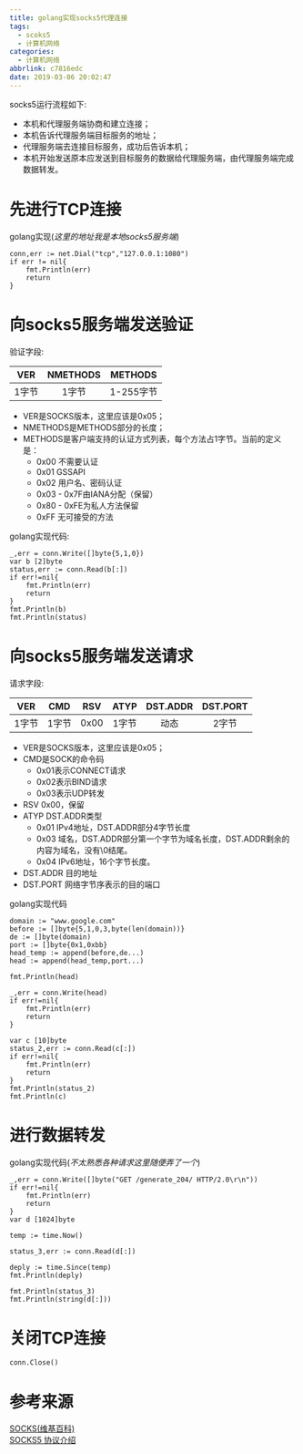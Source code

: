 ```yaml
---
title: golang实现socks5代理连接
tags:
  - scoks5
  - 计算机网络
categories:
  - 计算机网络
abbrlink: c7816edc
date: 2019-03-06 20:02:47
---
```

socks5运行流程如下:
- 本机和代理服务端协商和建立连接；
- 本机告诉代理服务端目标服务的地址；
- 代理服务端去连接目标服务，成功后告诉本机；
- 本机开始发送原本应发送到目标服务的数据给代理服务端，由代理服务端完成数据转发。

# 先进行TCP连接
golang实现(_这里的地址我是本地socks5服务端_)
```
conn,err := net.Dial("tcp","127.0.0.1:1080")
if err != nil{
	fmt.Println(err)
	return
}
```

# 向socks5服务端发送验证
验证字段:

|VER|NMETHODS|METHODS|
|:-:|:-:|:-:|
|1字节|1字节|1-255字节|

- VER是SOCKS版本，这里应该是0x05； <!--more--> 
- NMETHODS是METHODS部分的长度；  
- METHODS是客户端支持的认证方式列表，每个方法占1字节。当前的定义是：  
    - 0x00 不需要认证
    - 0x01 GSSAPI
    - 0x02 用户名、密码认证
    - 0x03 - 0x7F由IANA分配（保留）
    - 0x80 - 0xFE为私人方法保留
    - 0xFF 无可接受的方法

golang实现代码:  
```
_,err = conn.Write([]byte{5,1,0})
var b [2]byte
status,err := conn.Read(b[:])
if err!=nil{
	fmt.Println(err)
	return
}
fmt.Println(b)
fmt.Println(status)
```

# 向socks5服务端发送请求
请求字段: 
 
|VER|CMD|RSV|ATYP|DST.ADDR|DST.PORT|
|:-:|:-:|:-:|:-:|:-:|:-:|
|1字节|1字节|0x00|1字节|动态|2字节|
- VER是SOCKS版本，这里应该是0x05；
- CMD是SOCK的命令码
    - 0x01表示CONNECT请求
    - 0x02表示BIND请求
    - 0x03表示UDP转发
- RSV 0x00，保留
- ATYP DST.ADDR类型
    - 0x01 IPv4地址，DST.ADDR部分4字节长度
    - 0x03 域名，DST.ADDR部分第一个字节为域名长度，DST.ADDR剩余的内容为域名，没有\0结尾。
    - 0x04 IPv6地址，16个字节长度。
- DST.ADDR 目的地址
- DST.PORT 网络字节序表示的目的端口

golang实现代码
```
domain := "www.google.com"
before := []byte{5,1,0,3,byte(len(domain))}
de := []byte(domain)
port := []byte{0x1,0xbb}
head_temp := append(before,de...)
head := append(head_temp,port...)

fmt.Println(head)

_,err = conn.Write(head)
if err!=nil{
	fmt.Println(err)
    return
}

var c [10]byte
status_2,err := conn.Read(c[:])
if err!=nil{
	fmt.Println(err)
	return
}
fmt.Println(status_2)
fmt.Println(c)
```

# 进行数据转发
golang实现代码(_不太熟悉各种请求这里随便弄了一个_)
```
_,err = conn.Write([]byte("GET /generate_204/ HTTP/2.0\r\n"))
if err!=nil{
	fmt.Println(err)
	return
}
var d [1024]byte

temp := time.Now()

status_3,err := conn.Read(d[:])
	
deply := time.Since(temp)
fmt.Println(deply)

fmt.Println(status_3)
fmt.Println(string(d[:]))
```

# 关闭TCP连接
```
conn.Close()
```

# 参考来源  
[SOCKS(维基百科)](https://en.wikipedia.org/wiki/SOCKS)  
[SOCKS5 协议介绍](https://my.oschina.net/997155658/blog/1563154)  